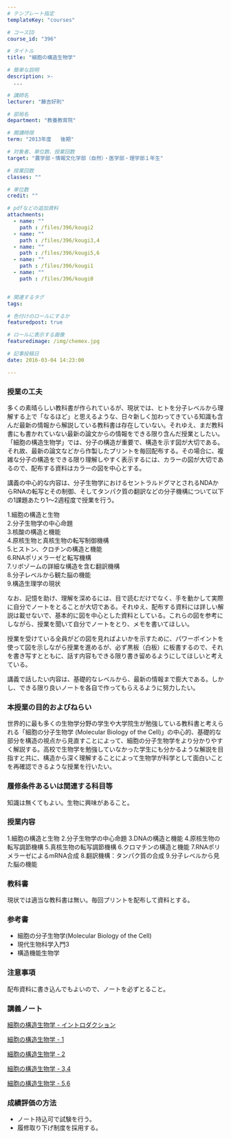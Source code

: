 ```yaml
---
# テンプレート指定
templateKey: "courses"

# コースID
course_id: "396"

# タイトル
title: "細胞の構造生物学"

# 簡単な説明
description: >-
  ...

# 講師名
lecturer: "藤吉好則"

# 部局名
department: "教養教育院"

# 開講時限
term: "2013年度	後期"

# 対象者、単位数、授業回数
target: "農学部・情報文化学部（自然）・医学部・理学部１年生"

# 授業回数
classes: ""

# 単位数
credit: ""

# pdfなどの追加資料
attachments: 
  - name: "" 
    path : /files/396/kougi2
  - name: "" 
    path : /files/396/kougi3,4
  - name: "" 
    path : /files/396/kougi5,6
  - name: "" 
    path : /files/396/kougi1
  - name: "" 
    path : /files/396/kougi0


# 関連するタグ
tags:

# 色付けのロールにするか
featuredpost: true

# ロールに表示する画像
featuredimage: /img/chemex.jpg

# 記事投稿日
date: 2016-03-04 14:23:00

---
```


### 授業の工夫

多くの素晴らしい教科書が作られているが、現状では、ヒトを分子レベルから理解する上で「なるほど」と思えるような、日々新しく加わってきている知識も含んだ最新の情報から解説している教科書は存在していない。それゆえ、まだ教科書にも書かれていない最新の論文からの情報をできる限り含んだ授業としたい。「細胞の構造生物学」では、分子の構造が重要で、構造を示す図が大切である。それ故、最新の論文などから作製したプリントを毎回配布する。その場合に、複雑な分子の構造をできる限り理解しやすく表示するには、カラーの図が大切であるので、配布する資料はカラーの図を中心とする。 

講義の中心的な内容は、分子生物学におけるセントラルドグマとされるNDAからRNAの転写とその制御、そしてタンパク質の翻訳などの分子機構について以下の1課題あたり1〜2週程度で授業を行う。 

1.細胞の構造と生物  
2.分子生物学の中心命題  
3.核酸の構造と機能  
4.原核生物と真核生物の転写制御機構  
5.ヒストン、クロチンの構造と機能  
6.RNAポリメラーゼと転写機構  
7.リボゾームの詳細な構造を含む翻訳機構  
8.分子レベルから観た脳の機能  
9.構造生理学の現状 

なお、記憶を助け、理解を深めるには、目で読むだけでなく、手を動かして実際に自分でノートをとることが大切である。それゆえ、配布する資料には詳しい解説は載せないで、基本的に図を中心とした資料としている。これらの図を参考にしながら、授業を聞いて自分でノートをとり、メモを書いてほしい。 

授業を受けている全員がどの図を見ればよいかを示すために、パワーポイントを使って図を示しながら授業を進めるが、必ず黒板（白板）に板書するので、それを書き写すとともに、話す内容もできる限り書き留めるようにしてほしいと考えている。 

講義で話したい内容は、基礎的なレベルから、最新の情報まで膨大である。しかし、できる限り良いノートを各自で作ってもらえるように努力したい。

### 本授業の目的およびねらい

世界的に最も多くの生物学分野の学生や大学院生が勉強している教科書と考えられる「細胞の分子生物学 (Molecular Biology of the Cell)」の中心的、基礎的な部分を構造の視点から見直すことによって、細胞の分子生物学をより分かりやすく解説する。高校で生物学を勉強していなかった学生にも分かるような解説を目指すと共に、構造から深く理解することによって生物学が科学として面白いことを再確認できるような授業を行いたい。 

### 履修条件あるいは関連する科目等

知識は無くてもよい。生物に興味があること。 

### 授業内容

1.細胞の構造と生物 2.分子生物学の中心命題 3.DNAの構造と機能 4.原核生物の転写調節機構 5.真核生物の転写調節機構 6.クロマチンの構造と機能 7.RNAポリメラーゼによるmRNA合成 8.翻訳機構：タンパク質の合成 9.分子レベルから見た脳の機能 

### 教科書

現状では適当な教科書は無い。毎回プリントを配布して資料とする。 

### 参考書

  * 細胞の分子生物学(Molecular Biology of the Cell)
  * 現代生物科学入門3
  * 構造機能生物学

### 注意事項

配布資料に書き込んでもよいので、ノートを必ずとること。

### 講義ノート


[細胞の構造生物学 - イントロダクション](/files/396/kougi0) 

[細胞の構造生物学 - 1](/files/396/kougi1) 

[細胞の構造生物学 - 2](/files/396/kougi2) 

[細胞の構造生物学 - 3,4](/files/396/kougi3,4) 

[細胞の構造生物学 - 5,6](/files/396/kougi5,6) 

### 成績評価の方法

  * ノート持込可で試験を行う。
  * 履修取り下げ制度を採用する。
